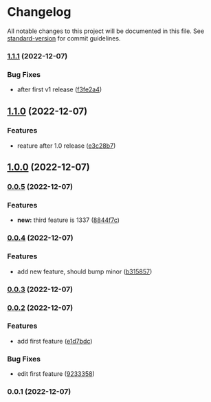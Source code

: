 # Changelog

All notable changes to this project will be documented in this file. See [standard-version](https://github.com/conventional-changelog/standard-version) for commit guidelines.

### [1.1.1](https://github.com/hanssonerik/sem/compare/v1.1.0...v1.1.1) (2022-12-07)


### Bug Fixes

* after first v1 release ([f3fe2a4](https://github.com/hanssonerik/sem/commit/f3fe2a4b5b408f6b72664140e9755b03469212cb))

## [1.1.0](https://github.com/hanssonerik/sem/compare/v1.0.0...v1.1.0) (2022-12-07)


### Features

* reature after 1.0 release ([e3c28b7](https://github.com/hanssonerik/sem/commit/e3c28b70906a24f6567491980e6b7fece7fe6cf2))

## [1.0.0](https://github.com/hanssonerik/sem/compare/v0.0.5...v1.0.0) (2022-12-07)

### [0.0.5](https://github.com/hanssonerik/sem/compare/v0.0.4...v0.0.5) (2022-12-07)


### Features

* **new:** third feature is 1337 ([8844f7c](https://github.com/hanssonerik/sem/commit/8844f7cf2d64ad33f462b6a268117fd305161bde))

### [0.0.4](https://github.com/hanssonerik/sem/compare/v0.0.3...v0.0.4) (2022-12-07)


### Features

* add new feature, should bump minor ([b315857](https://github.com/hanssonerik/sem/commit/b315857c6eb218f9d76a03f5131436d6f31e7e35))

### [0.0.3](https://github.com/hanssonerik/sem/compare/v0.0.2...v0.0.3) (2022-12-07)

### [0.0.2](https://github.com/hanssonerik/sem/compare/v0.0.1...v0.0.2) (2022-12-07)


### Features

* add first feature ([e1d7bdc](https://github.com/hanssonerik/sem/commit/e1d7bdc9e7c9cdd0335af940e94aa067b0e44ad5))


### Bug Fixes

* edit first feature ([9233358](https://github.com/hanssonerik/sem/commit/9233358460adba03cf74650359afda8917fbdcb8))

### 0.0.1 (2022-12-07)
